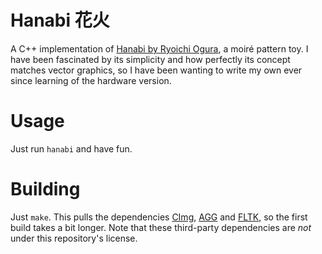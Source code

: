 
# Hanabi 花火
A C++ implementation of [Hanabi by Ryoichi Ogura](https://www.spoon-tamago.com/2013/09/06/laser-cutter-design-contest-winners-announced/), a moiré pattern toy. I have been fascinated by its simplicity and how perfectly its concept matches vector graphics, so I have been wanting to write my own ever since learning of the hardware version.

# Usage
Just run `hanabi` and have fun.

# Building
Just `make`. This pulls the dependencies [CImg](http://cimg.eu/), [AGG](https://github.com/nikolausmayer/AntiGrainGeometry-v2.4) and [FLTK](https://www.fltk.org/), so the first build takes a bit longer. Note that these third-party dependencies are *not* under this repository's license.

